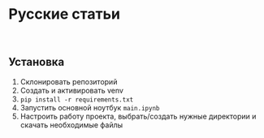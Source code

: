 # Русские статьи
<br>

## Установка
1. Склонировать репозиторий
2. Создать и активировать venv
3. ```pip install -r requirements.txt```
4. Запустить основной ноутбук ```main.ipynb```
5. Настроить работу проекта, выбрать/создать нужные директории и скачать необходимые файлы
